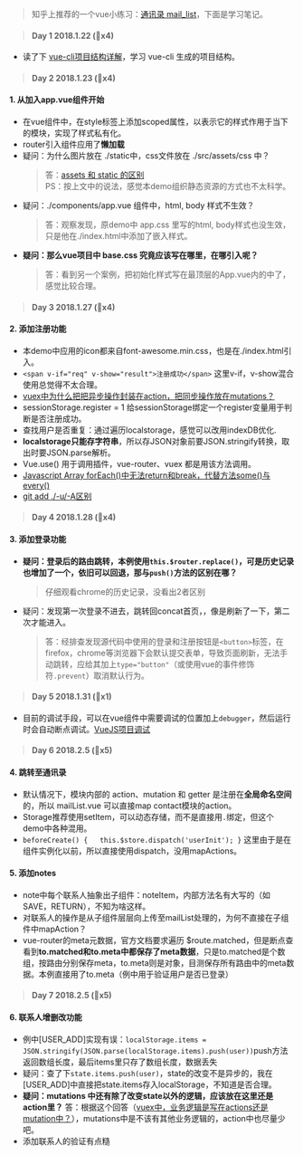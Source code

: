 > 知乎上推荐的一个vue小练习：[通讯录 mail_list](https://github.com/windlany/mail_list)，下面是学习笔记。

> #### Day 1 2018.1.22 (🍅x4)

- 读了下 [vue-cli项目结构详解](http://blog.csdn.net/tanzhenyan/article/details/78871610)，学习 vue-cli 生成的项目结构。

> #### Day 2 2018.1.23 (🍅x4)

#### 1. 从加入app.vue组件开始

- 在vue组件中，在style标签上添加scoped属性，以表示它的样式作用于当下的模块，实现了样式私有化。
- router引入组件应用了**懒加载**
- 疑问：为什么图片放在 ./static中，css文件放在 ./src/assets/css 中？
    > 答：[assets 和 static 的区别](https://segmentfault.com/q/1010000009842688)  
    PS：按上文中的说法，感觉本demo组织静态资源的方式也不太科学。
- 疑问：./components/app.vue 组件中，html, body 样式不生效？
    > 答：观察发现，原demo中 app.css 里写的html, body样式也没生效，只是他在./index.html中添加了嵌入样式。
- **疑问：那么vue项目中 base.css 究竟应该写在哪里，在哪引入呢？**  
    > 答：看到另一个案例，把初始化样式写在最顶层的App.vue内的<style></style>中了，感觉比较合理。

> #### Day 3 2018.1.27 (🍅x4)

#### 2. 添加注册功能

- 本demo中应用的icon都来自font-awesome.min.css，也是在./index.html引入。
- `<span v-if="req" v-show="result">注册成功</span>` 这里v-if，v-show混合使用总觉得不太合理。
- [vuex中为什么把把异步操作封装在action，把同步操作放在mutations？](https://www.zhihu.com/question/48759748/answer/112823337?from=profile_answer_card)
- sessionStorage.register = 1 给sessionStorage绑定一个register变量用于判断是否注册成功。
- 查找用户是否重复：通过遍历localstorage，感觉可以改用indexDB优化.
- **localstorage只能存字符串**，所以存JSON对象前要JSON.stringify转换，取出时要JSON.parse解析。
- Vue.use() 用于调用插件，vue-router、vuex 都是用该方法调用。
- [Javascript Array forEach()中无法return和break，代替方法some()与every()](http://blog.csdn.net/lihefei_coder/article/details/76736296)
- [git add ./-u/-A区别](https://www.cnblogs.com/skura23/p/5859243.html)

> #### Day 4 2018.1.28 (🍅x4)

#### 3. 添加登录功能

- **疑问：登录后的路由跳转，本例使用`this.$router.replace()`，可是历史记录也增加了一个，依旧可以回退，那与`push()`方法的区别在哪？**  
    > 仔细观看chrome的历史记录，没看出2者区别

- 疑问：发现第一次登录不进去，跳转回concat首页，，像是刷新了一下，第二次才能进入。
    > 答：经排查发现源代码中使用的登录和注册按钮是`<button>`标签，在firefox，chrome等浏览器下会默认提交表单，导致页面刷新，无法手动跳转，应给其加上`type="button"`（或使用vue的事件修饰符`.prevent`）取消默认行为。

> #### Day 5 2018.1.31 (🍅x1)

- 目前的调试手段，可以在vue组件中需要调试的位置加上`debugger`，然后运行时会自动断点调试。[VueJS项目调试](http://www.orzzone.com/vuejs-project-debug.html)

> #### Day 6 2018.2.5 (🍅x5)

#### 4. 跳转至通讯录

- 默认情况下，模块内部的 action、mutation 和 getter 是注册在**全局命名空间**的，所以 mailList.vue 可以直接map contact模块的action。
- Storage推荐使用setItem，可以动态存储，而不是直接用`.`绑定，但这个demo中各种混用。
- `beforeCreate() {   this.$store.dispatch('userInit'); }` 这里由于是在组件实例化以前，所以直接使用dispatch，没用mapActions。

#### 5. 添加notes

- note中每个联系人抽象出子组件：noteItem，内部方法名有大写的（如SAVE，RETURN），不知为啥这样。
- 对联系人的操作是从子组件层层向上传至mailList处理的，为何不直接在子组件中mapAction？
- vue-router的meta元数据，官方文档要求遍历 $route.matched，但是断点查看到**to.matched和to.meta中都保存了meta数据**，只是to.matched是个数组，按路由分别保存meta，to.meta则是对象，目测保存所有路由中的meta数据。本例直接用了to.meta（例中用于验证用户是否已登录）

> #### Day 7 2018.2.5 (🍅x5)

#### 6. 联系人增删改功能

- 例中[USER_ADD]实现有误：`localStorage.items = JSON.stringify(JSON.parse(localStorage.items).push(user))`push方法返回数组长度，最后items里只存了数组长度，数据丢失
- 疑问：查了下`state.items.push(user)`，state的改变不是异步的，我在[USER_ADD]中直接把state.items存入localStorage，不知道是否合理。
- **疑问：mutations 中还有除了改变state以外的逻辑，应该放在这里还是action里？**
    答：根据这个回答（[vuex中，业务逻辑是写在actions还是mutation中？](https://segmentfault.com/q/1010000008246239)），mutations中是不该有其他业务逻辑的，action中也尽量少吧。
- 添加联系人的验证有点糙